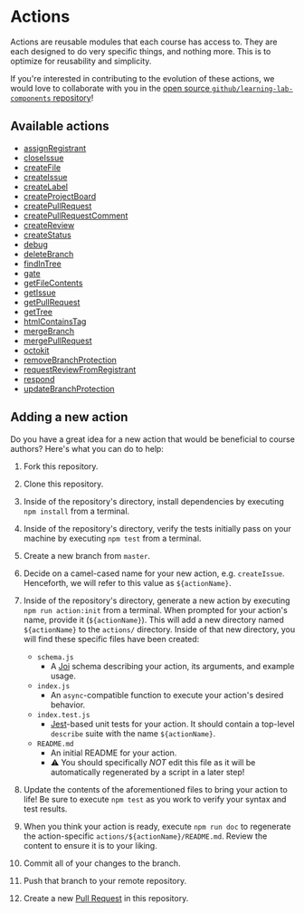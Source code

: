 # Actions

Actions are reusable modules that each course has access to. They are each designed to do very specific things, and nothing more. This is to optimize for reusability and simplicity.

<!-- Reminder: Although the following paragraph might seem odd to exist within the same repo, it is also integrated into the external documentation for Learning Lab, e.g. https://lab.github.com/docs/actions/ -->
If you're interested in contributing to the evolution of these actions, we would love to collaborate with you in the [open source `github/learning-lab-components` repository](https://github.com/github/learning-lab-components)!

## Available actions

<!-- START_ACTIONS_LIST -->
- [assignRegistrant](./assignRegistrant)
- [closeIssue](./closeIssue)
- [createFile](./createFile)
- [createIssue](./createIssue)
- [createLabel](./createLabel)
- [createProjectBoard](./createProjectBoard)
- [createPullRequest](./createPullRequest)
- [createPullRequestComment](./createPullRequestComment)
- [createReview](./createReview)
- [createStatus](./createStatus)
- [debug](./debug)
- [deleteBranch](./deleteBranch)
- [findInTree](./findInTree)
- [gate](./gate)
- [getFileContents](./getFileContents)
- [getIssue](./getIssue)
- [getPullRequest](./getPullRequest)
- [getTree](./getTree)
- [htmlContainsTag](./htmlContainsTag)
- [mergeBranch](./mergeBranch)
- [mergePullRequest](./mergePullRequest)
- [octokit](./octokit)
- [removeBranchProtection](./removeBranchProtection)
- [requestReviewFromRegistrant](./requestReviewFromRegistrant)
- [respond](./respond)
- [updateBranchProtection](./updateBranchProtection)

<!-- END_ACTIONS_LIST -->

## Adding a new action

Do you have a great idea for a new action that would be beneficial to course authors?
Here's what you can do to help:

1. Fork this repository.
2. Clone this repository.
3. Inside of the repository's directory, install dependencies by executing `npm install` from a terminal.
4. Inside of the repository's directory, verify the tests initially pass on your machine by executing `npm test` from a terminal.
5. Create a new branch from `master`.
6. Decide on a camel-cased name for your new action, e.g. `createIssue`.
  Henceforth, we will refer to this value as `${actionName}`.
7. Inside of the repository's directory, generate a new action by executing `npm run action:init` from a terminal.
  When prompted for your action's name, provide it (`${actionName}`).
  This will add a new directory named `${actionName}` to the `actions/` directory.
  Inside of that new directory, you will find these specific files have been created:
    - `schema.js`
        - A [Joi](https://github.com/hapijs/joi) schema describing your action, its arguments, and example usage.
    - `index.js`
        - An `async`-compatible function to execute your action's desired behavior.
    - `index.test.js`
        - [Jest](https://jestjs.io/)-based unit tests for your action.
          It should contain a top-level `describe` suite with the name `${actionName}`.
    - `README.md`
        - An initial README for your action.
        - :warning: You should specifically _NOT_ edit this file as it will be automatically regenerated by a script in a later step!

8. Update the contents of the aforementioned files to bring your action to life!
  Be sure to execute `npm test` as you work to verify your syntax and test results.
9. When you think your action is ready, execute `npm run doc` to regenerate the action-specific `actions/${actionName}/README.md`. Review the content to ensure it is to your liking.
10. Commit all of your changes to the branch.
11. Push that branch to your remote repository.
12. Create a new [Pull Request](https://github.com/github/learning-lab-components/pulls) in this repository.
